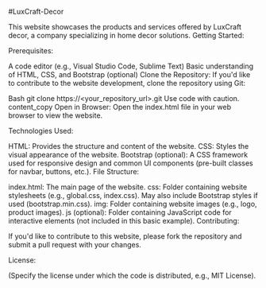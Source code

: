 #LuxCraft-Decor

This website showcases the products and services offered by LuxCraft decor, a company specializing in home decor solutions. Getting Started:

Prerequisites:

A code editor (e.g., Visual Studio Code, Sublime Text) Basic understanding of HTML, CSS, and Bootstrap (optional) Clone the Repository: If you'd like to contribute to the website development, clone the repository using Git:

Bash git clone https://<your_repository_url>.git Use code with caution. content_copy Open in Browser: Open the index.html file in your web browser to view the website.

Technologies Used:

HTML: Provides the structure and content of the website. CSS: Styles the visual appearance of the website. Bootstrap (optional): A CSS framework used for responsive design and common UI components (pre-built classes for navbar, buttons, etc.). File Structure:

index.html: The main page of the website. css: Folder containing website stylesheets (e.g., global.css, index.css). May also include Bootstrap styles if used (bootstrap.min.css). img: Folder containing website images (e.g., logo, product images). js (optional): Folder containing JavaScript code for interactive elements (not included in this basic example). Contributing:

If you'd like to contribute to this website, please fork the repository and submit a pull request with your changes.

License:

(Specify the license under which the code is distributed, e.g., MIT License).
